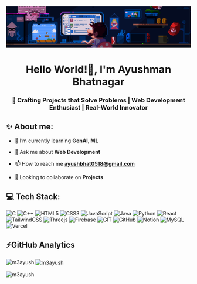 <img src="header.gif"><br>

<h1 align="center">Hello World!👋, I'm Ayushman Bhatnagar</h1>
<h3 align="center">🚀 Crafting Projects that Solve Problems | Web Development Enthusiast | Real-World Innovator</h3>

## ✨ About me:
- 🌱 I’m currently learning **GenAI, ML** 

- 💬 Ask me about **Web Development**

- 📫 How to reach me **ayushbhat0518@gmail.com**

- 💪 Looking to collaborate on **Projects**

## 💻 Tech Stack:
![C](https://img.shields.io/badge/c-%2300599C.svg?style=for-the-badge&logo=c&logoColor=white)  ![C++](https://img.shields.io/badge/c++-%2300599C.svg?style=for-the-badge&logo=c%2B%2B&logoColor=white) ![HTML5](https://img.shields.io/badge/html5-%23E34F26.svg?style=for-the-badge&logo=html5&logoColor=white) ![CSS3](https://img.shields.io/badge/css3-%231572B6.svg?style=for-the-badge&logo=css3&logoColor=white) ![JavaScript](https://img.shields.io/badge/javascript-%23323330.svg?style=for-the-badge&logo=javascript&logoColor=%23F7DF1E) ![Java](https://img.shields.io/badge/java-%23ED8B00.svg?style=for-the-badge&logo=java&logoColor=white) ![Python](https://img.shields.io/badge/python-3670A0?style=for-the-badge&logo=python&logoColor=ffdd54) ![React](https://img.shields.io/badge/react-%2320232a.svg?style=for-the-badge&logo=react&logoColor=%2361DAFB) ![TailwindCSS](https://img.shields.io/badge/tailwindcss-%2338B2AC.svg?style=for-the-badge&logo=tailwind-css&logoColor=white) ![Threejs](https://img.shields.io/badge/threejs-black?style=for-the-badge&logo=three.js&logoColor=white) ![Firebase](https://img.shields.io/badge/firebase-%23039BE5.svg?style=for-the-badge&logo=firebase) ![GIT](https://img.shields.io/badge/Git-fc6d26?style=for-the-badge&logo=git&logoColor=white) ![GitHub](https://img.shields.io/badge/GitHub-%23121011.svg?style=for-the-badge&logo=github&logoColor=white) ![Notion](https://img.shields.io/badge/Notion-%23000000.svg?style=for-the-badge&logo=notion&logoColor=white) ![MySQL](https://img.shields.io/badge/mysql-%2300f.svg?style=for-the-badge&logo=mysql&logoColor=white) ![Vercel](https://img.shields.io/badge/vercel-%23000000.svg?style=for-the-badge&logo=vercel&logoColor=white)

## ⚡GitHub Analytics
<p><img align="left" src="https://github-readme-stats.vercel.app/api/top-langs?username=m3ayush&show_icons=true&locale=en&layout=compact&theme=darcula&bg_color=00000000" alt="m3ayush" /></p>

<p>&nbsp;<img align="center" src="https://github-readme-stats.vercel.app/api?username=m3ayush&show_icons=true&locale=en&theme=darcula&bg_color=00000000" alt="m3ayush" /></p>

<p><img align="center" src="https://github-readme-streak-stats.herokuapp.com/?user=m3ayush&theme=darcula&bg_color=00000000" alt="m3ayush" /></p>
